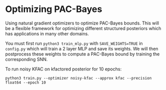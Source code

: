 # Optimizing PAC-Bayes 
Using natural gradient optimizers to optimize PAC-Bayes bounds. This will be a flexible framework for optimizing different structured posteriors which has applications in many other domains.


You must first run 
``python3 train_mlp.py``
with ``SAVE_WEIGHTS=TRUE`` in  ``config.py`` which will train a 2 layer MLP and save its weights. We will then postprocess these weights to 
compute a PAC-Bayes bound by training the corresponding SNN.

To run noisy KFAC on kfactored posterior for 10 epochs:

``python3 train.py --optimizer noisy-kfac --approx kfac --precision float64 --epoch 10``

